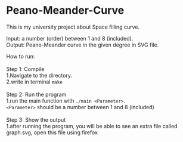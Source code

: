 # Peano-Meander-Curve

This is my university project about Space filling curve.

Input: a number (order) between 1 and 8 (included). <br>
Output: Peano-Meander curve in the given degree in SVG file.
<br>

How to run:<br><br>
Step 1: Compile<br>
    1.Navigate to the directory.<br>
    2.write in terminal ```make```<br><br>
Step 2: Run the program<br>
    1.run the main function with ```./main <Parameter>```. <br> ```<Parameter>``` should be a number between 1 and 8 (included) <br><br>
Step 3: Show the output <br>
    1.after running the program, you will be able to see an extra file called graph.svg, open this file using firefox <br>

